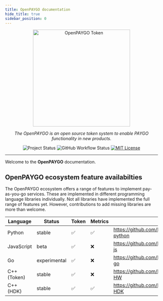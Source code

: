 ```yaml
---
title: OpenPAYGO documentation
hide_title: true
sidebar_position: 0
---
```


<p align="center">
  <a href="https://github.com/EnAccess/OpenPAYGO-Token">
    <img
      src="https://enaccess.org/wp-content/uploads/2024/02/OpenPAYGO_Suite_IsoLogo.png"
      alt="OpenPAYGO Token"
      width="320"
    >
  </a>
</p>
<p align="center">
    <em>The OpenPAYGO is an open source token system to enable PAYGO functionality in new products.</em>
</p>
<p align="center">
  <img
    alt="Project Status"
    src="https://img.shields.io/badge/Project%20Status-beta-orange"
  >
  <img
    alt="GitHub Workflow Status"
    src="https://img.shields.io/github/actions/workflow/status/EnAccess/OpenPAYGO-HDK/check-generic.yaml"
  >
  <a href="https://github.com/EnAccess/OpenPAYGO-HDK/blob/main/LICENSE" target="_blank">
    <img
      alt="MIT License"
      src="https://img.shields.io/github/license/EnAccess/OpenPAYGO-HDK"
    >
  </a>
</p>

---

Welcome to the **OpenPAYGO** documentation.

## OpenPAYGO ecosystem feature availabilties

The OpenPAYGO ecosystem offers a range of features to implement pay-as-you-go services.
These are implemented in different programming language libraries individually.
Not all libraries have implemented the full range of features yet.
However, contributions to add missing libraries are more than welcome.

| Language    | Status       | Token | Metrics | URL                                            |
| ----------- | ------------ | ----- | ------- | ---------------------------------------------- |
| Python      | stable       | ✅    | ✅      | <https://github.com/EnAccess/OpenPAYGO-python> |
| JavaScript  | beta         | ✅    | ❌      | <https://github.com/EnAccess/OpenPAYGO-js>     |
| Go          | experimental | ✅    | ❌      | <https://github.com/EnAccess/OpenPAYGO-go>     |
| C++ (Token) | stable       | ✅    | ❌      | <https://github.com/EnAccess/OpenPAYGO-HW>     |
| C++ (HDK)   | stable       | ✅    | ✅      | <https://github.com/EnAccess/OpenPAYGO-HDK>    |
